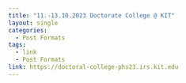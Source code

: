 ```yaml
---
title: "11.-13.10.2023 Doctorate College @ KIT"
layout: single
categories:
  - Post Formats
tags:
  - link
  - Post Formats
link: https://doctoral-college-phs23.irs.kit.edu
---
```

